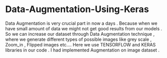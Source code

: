 # Data-Augmentation-Using-Keras

Data Augmentation is very crucial part in now a days . Because when we have small amount of data we might not get  good results from our models . So we can increase our dataset  through Data Augmentation technique , where we generate different types of possible images like grey scale , Zoom_in , Flipped images etc.... Here  we use TENSORFLOW and KERAS libraries in our code . I had implemented Augmentation on image dataset .
